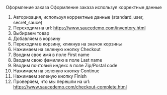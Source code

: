 Оформление заказа
Оформление заказа используя корректные данные
1. Авторизация, используя корректные данные (standard_user, secret_sauce)
2. Переходим на url: https://www.saucedemo.com/inventory.html
3. Выбираем товар
4. Добавляем в корзину
5. Переходим в корзину, кликнув на значок корзины
6. Нажимаем на зеленую кнопку Checkout
7. Вводим свое имя в поле First name
8. Вводим свою фамилию в поле Last name
9. Вводим почтовый индекс в поле Zip/Postal code
10. Нажимаем на зеленую кнопку Continue
11. Нажимаем зеленую кнопку Finish
12. Проверяем, что мы перешли на url: https://www.saucedemo.com/checkout-complete.html 
